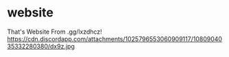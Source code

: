 # website
That's Website From .gg/lxzdhcz!
https://cdn.discordapp.com/attachments/1025796553060909117/1080904035332280380/dx9z.jpg
